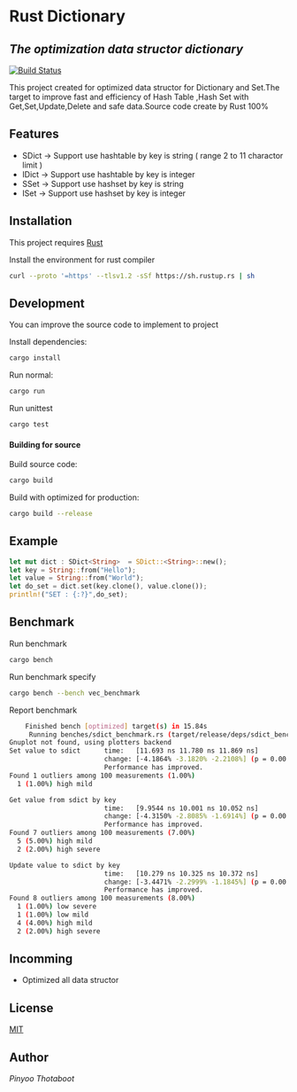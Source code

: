 # Rust Dictionary
## _The optimization data structor dictionary_

[![Build Status](https://travis-ci.org/joemccann/dillinger.svg?branch=master)](https://travis-ci.org/joemccann/dillinger)

This project created for optimized data structor for Dictionary and Set.The target to improve fast and efficiency of Hash Table ,Hash Set with Get,Set,Update,Delete and safe data.Source code create by Rust 100%

## Features

- SDict -> Support use hashtable by key is string ( range 2 to 11 charactor limit )
- IDict -> Support use hashtable by key is integer
- SSet  -> Support use hashset by key is string
- ISet  -> Support use hashset by key is integer

## Installation

This project requires [Rust](https://www.rust-lang.org/tools/install)

Install the environment for rust compiler

```sh
curl --proto '=https' --tlsv1.2 -sSf https://sh.rustup.rs | sh
```

## Development

You can improve the source code to implement to project 

Install dependencies:

```sh
cargo install
```

Run normal:

```sh
cargo run
```

Run unittest

```sh
cargo test
```

#### Building for source

Build source code:

```sh
cargo build
```

Build with optimized for production:

```sh
cargo build --release
```

## Example

```rs
let mut dict : SDict<String>  = SDict::<String>::new();
let key = String::from("Hello");
let value = String::from("World");
let do_set = dict.set(key.clone(), value.clone());
println!("SET : {:?}",do_set);
```

## Benchmark

Run benchmark

```sh
cargo bench
```

Run benchmark specify

```sh
cargo bench --bench vec_benchmark
```

Report benchmark

```sh
    Finished bench [optimized] target(s) in 15.84s
     Running benches/sdict_benchmark.rs (target/release/deps/sdict_benchmark-5e6c98c21226ae3f)
Gnuplot not found, using plotters backend
Set value to sdict      time:   [11.693 ns 11.780 ns 11.869 ns]
                        change: [-4.1864% -3.1820% -2.2108%] (p = 0.00 < 0.05)
                        Performance has improved.
Found 1 outliers among 100 measurements (1.00%)
  1 (1.00%) high mild

Get value from sdict by key
                        time:   [9.9544 ns 10.001 ns 10.052 ns]
                        change: [-4.3150% -2.8085% -1.6914%] (p = 0.00 < 0.05)
                        Performance has improved.
Found 7 outliers among 100 measurements (7.00%)
  5 (5.00%) high mild
  2 (2.00%) high severe

Update value to sdict by key
                        time:   [10.279 ns 10.325 ns 10.372 ns]
                        change: [-3.4471% -2.2999% -1.1845%] (p = 0.00 < 0.05)
                        Performance has improved.
Found 8 outliers among 100 measurements (8.00%)
  1 (1.00%) low severe
  1 (1.00%) low mild
  4 (4.00%) high mild
  2 (2.00%) high severe
```

## Incomming

- Optimized all data structor

## License

[MIT](https://github.com/pinyoothotaboot/dictionary/blob/main/LICENSE)

## Author
_Pinyoo Thotaboot_
